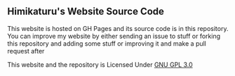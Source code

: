 Himikaturu's Website Source Code
---

This website is hosted on GH Pages and its source code is in this repository. You can improve my website by either sending an issue to stuff or forking this repository and adding some stuff or improving it and make a pull request after

This website and the repository is Licensed Under [GNU GPL 3.0](https://github.com/Himikat9/alisyus.xyz/blob/main/LICENSE)
